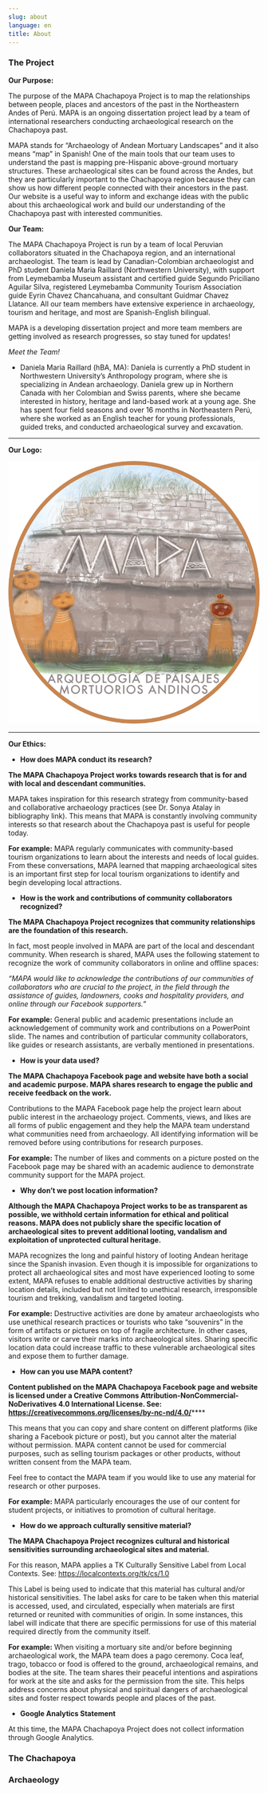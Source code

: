 ```yaml
---
slug: about
language: en
title: About
---
```

### The Project

**Our Purpose:**

The purpose of the MAPA Chachapoya Project is to map the relationships between people, places and ancestors of the past in the Northeastern Andes of Perú. MAPA is an ongoing dissertation project lead by a team of international researchers conducting archaeological research on the Chachapoya past.

MAPA stands for “Archaeology of Andean Mortuary Landscapes” and it also means “map” in Spanish! One of the main tools that our team uses to understand the past is mapping pre-Hispanic above-ground mortuary structures. These archaeological sites can be found across the Andes, but they are particularly important to the Chachapoya region because they can show us how different people connected with their ancestors in the past. Our website is a useful way to inform and exchange ideas with the public about this archaeological work and build our understanding of the Chachapoya past with interested communities.

**Our Team:**

The MAPA Chachapoya Project is run by a team of local Peruvian collaborators situated in the Chachapoya region, and an international archaeologist. The team is lead by Canadian-Colombian archaeologist and PhD student Daniela Maria Raillard (Northwestern University), with support from Leymebamba Museum assistant and certified guide Segundo Priciliano Aguilar Silva, registered Leymebamba Community Tourism Association guide Eyrin Chavez Chancahuana, and consultant Guidmar Chavez Llatance. All our team members have extensive experience in archaeology, tourism and heritage, and most are Spanish-English bilingual.

MAPA is a developing dissertation project and more team members are getting involved as research progresses, so stay tuned for updates!

*Meet the Team!*

* Daniela Maria Raillard (hBA, MA): Daniela is currently a PhD student in Northwestern University’s Anthropology program, where she is specializing in Andean archaeology. Daniela grew up in Northern Canada with her Colombian and Swiss parents, where she became interested in history, heritage and land-based work at a young age. She has spent four field seasons and over 16 months in Northeastern Perú, where she worked as an English teacher for young professionals, guided treks, and conducted archaeological survey and excavation.  

- - -

**Our Logo:**

![](/static/images/logo-design-8.png "Logo by: Ahalya Mandana")

- - -

**Our Ethics:**

* **How does MAPA conduct its research?**

**The MAPA Chachapoya Project works towards research that is for and with local and descendant communities.**

MAPA takes inspiration for this research strategy from community-based and collaborative archaeology practices (see Dr. Sonya Atalay in bibliography link). This means that MAPA is constantly involving community interests so that research about the Chachapoya past is useful for people today.

**For example:** MAPA regularly communicates with community-based tourism organizations to learn about the interests and needs of local guides. From these conversations, MAPA learned that mapping archaeological sites is an important first step for local tourism organizations to identify and begin developing local attractions.

* **How is the work and contributions of community collaborators recognized?**

**The MAPA Chachapoya Project recognizes that community relationships are the foundation of this research.**

In fact, most people involved in MAPA are part of the local and descendant community. When research is shared, MAPA uses the following statement to recognize the work of community collaborators in online and offline spaces:

*“MAPA would like to acknowledge the contributions of our communities of collaborators who are crucial to the project, in the field through the assistance of guides, landowners, cooks and hospitality providers, and online through our Facebook supporters.”*

**For example:** General public and academic presentations include an acknowledgement of community work and contributions on a PowerPoint slide. The names and contribution of particular community collaborators, like guides or research assistants, are verbally mentioned in presentations.

* **How is your data used?**

**The MAPA Chachapoya Facebook page and website have both a social and academic purpose. MAPA shares research to engage the public and receive feedback on the work.**

Contributions to the MAPA Facebook page help the project learn about public interest in the archaeology project. Comments, views, and likes are all forms of public engagement and they help the MAPA team understand what communities need from archaeology. All identifying information will be removed before using contributions for research purposes.

**For example:** The number of likes and comments on a picture posted on the Facebook page may be shared with an academic audience to demonstrate community support for the MAPA project.

* **Why don’t we post location information?**

**Although the MAPA Chachapoya Project works to be as transparent as possible, we withhold certain information for ethical and political reasons. MAPA does not publicly share the specific location of archaeological sites to prevent additional looting, vandalism and exploitation of unprotected cultural heritage.**

MAPA recognizes the long and painful history of looting Andean heritage since the Spanish invasion. Even though it is impossible for organizations to protect all archaeological sites and most have experienced looting to some extent, MAPA refuses to enable additional destructive activities by sharing location details, included but not limited to unethical research, irresponsible tourism and trekking, vandalism and targeted looting.

**For example:** Destructive activities are done by amateur archaeologists who use unethical research practices or tourists who take “souvenirs” in the form of artifacts or pictures on top of fragile architecture. In other cases, visitors write or carve their marks into archaeological sites. Sharing specific location data could increase traffic to these vulnerable archaeological sites and expose them to further damage.

* **How can you use MAPA content?**

**Content published on the MAPA Chachapoya Facebook page and website is licensed under a Creative Commons Attribution-NonCommercial-NoDerivatives 4.0 International License. See:**
**<https://creativecommons.org/licenses/by-nc-nd/4.0/>**\*\*\*\*

This means that you can copy and share content on different platforms (like sharing a Facebook picture or post), but you cannot alter the material without permission. MAPA content cannot be used for commercial purposes, such as selling tourism packages or other products, without written consent from the MAPA team.

Feel free to contact the MAPA team if you would like to use any material for research or other purposes.

**For example:** MAPA particularly encourages the use of our content for student projects, or initiatives to promotion of cultural heritage.

* **How do we approach culturally sensitive material?**

**The MAPA Chachapoya Project recognizes cultural and historical sensitivities surrounding archaeological sites and material.**

For this reason, MAPA applies a TK Culturally Sensitive Label from Local Contexts. See: <https://localcontexts.org/tk/cs/1.0>

This Label is being used to indicate that this material has cultural and/or historical sensitivities. The label asks for care to be taken when this material is accessed, used, and circulated, especially when materials are first returned or reunited with communities of origin. In some instances, this label will indicate that there are specific permissions for use of this material required directly from the community itself.

**For example:** When visiting a mortuary site and/or before beginning archaeological work, the MAPA team does a pago ceremony. Coca leaf, trago, tobacco or food is offered to the ground, archaeological remains, and bodies at the site. The team shares their peaceful intentions and aspirations for work at the site and asks for the permission from the site. This helps address concerns about physical and spiritual dangers of archaeological sites and foster respect towards people and places of the past.  

* **Google Analytics Statement**

At this time, the MAPA Chachapoya Project does not collect information through Google Analytics.

### The Chachapoya

### Archaeology